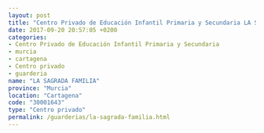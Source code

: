 ```yaml
---
layout: post
title: "Centro Privado de Educación Infantil Primaria y Secundaria LA SAGRADA FAMILIA"
date: 2017-09-20 20:57:05 +0200
categories:
- Centro Privado de Educación Infantil Primaria y Secundaria
- murcia
- cartagena
- Centro privado
- guarderia
name: "LA SAGRADA FAMILIA"
province: "Murcia"
location: "Cartagena"
code: "30001643"
type: "Centro privado"
permalink: /guarderias/la-sagrada-familia.html
---
```

